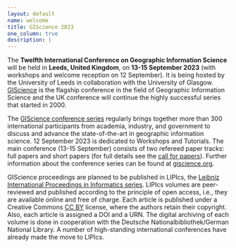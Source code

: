 ```yaml
---
layout: default
name: welcome
title: GIScience 2023
one_column: true
description: |
---
```


The **Twelfth International Conference on Geographic Information Science** will be held in **Leeds, United Kingdom**, on **13-15 September 2023** (with workshops and welcome reception on 12 September). It is being hosted by the University of Leeds in collaboration with the University of Glasgow. 
[GIScience](http://giscience.org/) is the flagship conference in the field of Geographic Information Science and the UK conference will continue the highly successful series that started in 2000.

The [GIScience conference series](http://giscience.org/) regularly brings together more than 300 international participants from academia, industry, and government to discuss and advance the state-of-the-art in geographic information science. 12 September 2023 is dedicated to Workshops and Tutorials.
The main conference (13-15 September) consists of two refereed paper tracks: full papers and short papers (for full details see the <a href="#cfp">call for papers</a>). Further information about the conference series can be found at [giscience.org](http://giscience.org/).

<!--The GIScience conference series has always had a focus on fundamental research themes and questions. Papers advancing the field methodologically or theoretically are encouraged; papers strictly dealing with applications are discouraged. GIScience 2018 welcomes papers and proposals covering emerging topics and fundamental research findings across all sectors of geographic information science, including (but not limited to) the role of geographic information in geography, computer science, engineering, information science, linguistics, mathematics, cognitive science, philosophy, psychology, social science, and geostatistics.-->

GIScience proceedings are planned to be published in LIPIcs, the [Leibniz International Proceedings in Informatics series](https://www.dagstuhl.de/en/publications/lipics). LIPIcs volumes are peer-reviewed and published according to the principle of open access, i.e., they are available online and free of charge. Each article is published under a Creative Commons [CC BY](http://creativecommons.org/licenses/by/3.0/) license, where the authors retain their copyright. Also, each article is assigned a DOI and a URN. The digital archiving of each volume is done in cooperation with the Deutsche Nationalbibliothek/German National Library. A number of high-standing international conferences have already made the move to LIPIcs.
